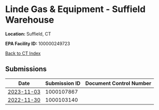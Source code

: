 # Linde Gas & Equipment - Suffield Warehouse

**Location:** Suffield, CT

**EPA Facility ID:** 100000249723

[Back to CT Index](../../index.md)

## Submissions

| Date | Submission ID | Document Control Number |
|------|--------------|-------------------------|
| [2023-11-03](submissions/1000107867.md) | 1000107867 |  |
| [2022-11-30](submissions/1000103140.md) | 1000103140 |  |
